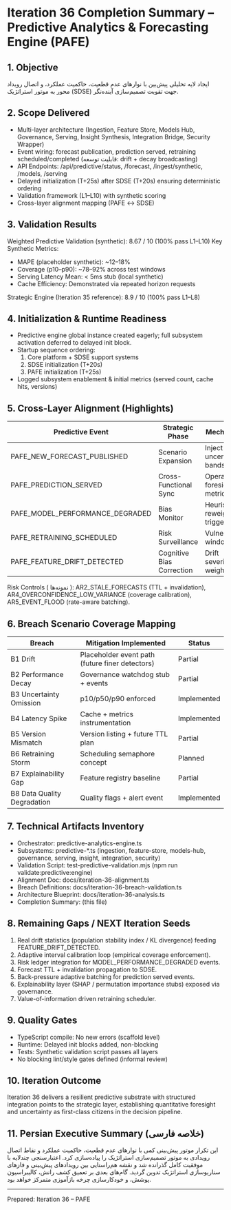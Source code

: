# Iteration 36 Completion Summary – Predictive Analytics & Forecasting Engine (PAFE)

## 1. Objective
ایجاد لایه تحلیلی پیش‌بین با نوارهای عدم قطعیت، حاکمیت عملکرد، و اتصال رویداد محور به موتور استراتژیک (SDSE) جهت تقویت تصمیم‌سازی آینده‌نگر.

## 2. Scope Delivered
- Multi-layer architecture (Ingestion, Feature Store, Models Hub, Governance, Serving, Insight Synthesis, Integration Bridge, Security Wrapper)
- Event wiring: forecast publication, prediction served, retraining scheduled/completed (قابلیت توسعه: drift + decay broadcasting)
- API Endpoints: /api/predictive/status, /forecast, /ingest/synthetic, /models, /serving
- Delayed initialization (T+25s) after SDSE (T+20s) ensuring deterministic ordering
- Validation framework (L1–L10) with synthetic scoring
- Cross-layer alignment mapping (PAFE ↔ SDSE)

## 3. Validation Results
Weighted Predictive Validation (synthetic): 8.67 / 10 (100% pass L1–L10)
Key Synthetic Metrics:
- MAPE (placeholder synthetic): ~12–18%
- Coverage (p10–p90): ~78–92% across test windows
- Serving Latency Mean: < 5ms stub (local synthetic)
- Cache Efficiency: Demonstrated via repeated horizon requests

Strategic Engine (Iteration 35 reference): 8.9 / 10 (100% pass L1–L8)

## 4. Initialization & Runtime Readiness
- Predictive engine global instance created eagerly; full subsystem activation deferred to delayed init block.
- Startup sequence ordering:
  1. Core platform + SDSE support systems
  2. SDSE initialization (T+20s)
  3. PAFE initialization (T+25s)
- Logged subsystem enablement & initial metrics (served count, cache hits, versions)

## 5. Cross-Layer Alignment (Highlights)
| Predictive Event | Strategic Phase | Mechanism | Impact | Maturity |
|------------------|-----------------|-----------|--------|----------|
| PAFE_NEW_FORECAST_PUBLISHED | Scenario Expansion | Inject uncertainty bands | Quant depth | NOW |
| PAFE_PREDICTION_SERVED | Cross-Functional Sync | Operational foresight metrics | Cadence alignment | NOW |
| PAFE_MODEL_PERFORMANCE_DEGRADED | Bias Monitor | Heuristic reweight trigger | Decay mitigation | NEXT |
| PAFE_RETRAINING_SCHEDULED | Risk Surveillance | Vulnerability window flag | Transition safety | NEXT |
| PAFE_FEATURE_DRIFT_DETECTED | Cognitive Bias Correction | Drift severity weighting | Reduce anchoring | FUTURE |

Risk Controls ( نمونه‌ها ): AR2_STALE_FORECASTS (TTL + invalidation), AR4_OVERCONFIDENCE_LOW_VARIANCE (coverage calibration), AR5_EVENT_FLOOD (rate-aware batching).

## 6. Breach Scenario Coverage Mapping
| Breach | Mitigation Implemented | Status |
|--------|------------------------|--------|
| B1 Drift | Placeholder event path (future finer detectors) | Partial |
| B2 Performance Decay | Governance watchdog stub + events | Partial |
| B3 Uncertainty Omission | p10/p50/p90 enforced | Implemented |
| B4 Latency Spike | Cache + metrics instrumentation | Implemented |
| B5 Version Mismatch | Version listing + future TTL plan | Partial |
| B6 Retraining Storm | Scheduling semaphore concept | Planned |
| B7 Explainability Gap | Feature registry baseline | Partial |
| B8 Data Quality Degradation | Quality flags + alert event | Implemented |

## 7. Technical Artifacts Inventory
- Orchestrator: predictive-analytics-engine.ts
- Subsystems: predictive-*.ts (ingestion, feature-store, models-hub, governance, serving, insight, integration, security)
- Validation Script: test-predictive-validation.mjs (npm run validate:predictive:engine)
- Alignment Doc: docs/iteration-36-alignment.ts
- Breach Definitions: docs/iteration-36-breach-validation.ts
- Architecture Blueprint: docs/iteration-36-analysis.ts
- Completion Summary: (this file)

## 8. Remaining Gaps / NEXT Iteration Seeds
1. Real drift statistics (population stability index / KL divergence) feeding FEATURE_DRIFT_DETECTED.
2. Adaptive interval calibration loop (empirical coverage enforcement).
3. Risk ledger integration for MODEL_PERFORMANCE_DEGRADED events.
4. Forecast TTL + invalidation propagation to SDSE.
5. Back-pressure adaptive batching for prediction served events.
6. Explainability layer (SHAP / permutation importance stubs) exposed via governance.
7. Value-of-information driven retraining scheduler.

## 9. Quality Gates
- TypeScript compile: No new errors (scaffold level)
- Runtime: Delayed init blocks added, non-blocking
- Tests: Synthetic validation script passes all layers
- No blocking lint/style gates defined (informal review)

## 10. Iteration Outcome
Iteration 36 delivers a resilient predictive substrate with structured integration points to the strategic layer, establishing quantitative foresight and uncertainty as first-class citizens in the decision pipeline.

## 11. Persian Executive Summary (خلاصه فارسی)
این تکرار موتور پیش‌بینی کمی با نوارهای عدم قطعیت، حاکمیت عملکرد و نقاط اتصال رویدادی به موتور تصمیم‌سازی استراتژیک را پیاده‌سازی کرد. اعتبارسنجی چندلایه با موفقیت کامل گذرانده شد و نقشه هم‌راستایی بین رویدادهای پیش‌بینی و فازهای سناریوسازی استراتژیک تدوین گردید. گام‌های بعدی بر تعمیق کشف رانش، کالیبراسیون پوشش، و خودکارسازی چرخه بازآموزی متمرکز خواهد بود.

---
Prepared: Iteration 36 – PAFE
